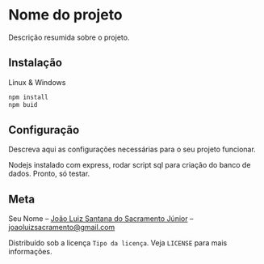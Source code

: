 # Nome do projeto

Descrição resumida sobre o projeto.

## Instalação
Linux & Windows

```sh
npm install
npm buid
```
## Configuração
Descreva aqui as configurações necessárias para o seu projeto funcionar.

Nodejs instalado com express, rodar script sql para criação do banco de dados.
Pronto, só testar.

## Meta
Seu Nome – [João Luiz Santana do Sacramento Júnior](https://www.linkedin.com/in/joão-luiz-sacramento-jr-2294b5118/) – joaoluizsacramento@gmail.com

Distribuído sob a licença `Tipo da licença`. Veja `LICENSE` para mais informações.